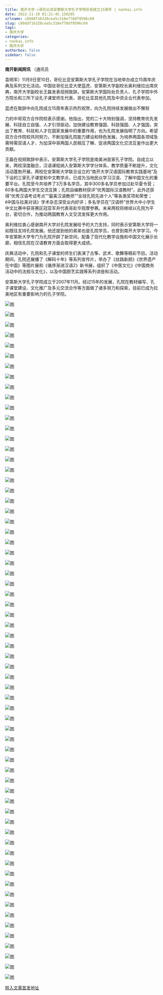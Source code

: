```yaml
---
title: 南开大学->哥伦比亚安第斯大学孔子学院庆祝成立15周年 | nankai.info
date: 2022-11-18 01:21:45.150205
urlname: c89ddf16320cea5c310ef78df9596c69
slug: c89ddf16320cea5c310ef78df9596c69
tags: 
- 南开大学
categories:
- nankai.info
- 南开大学
authorbox: false
sidebar: false
---
```

**南开新闻网讯** （通讯员

袁明军）11月9日至10日，哥伦比亚安第斯大学孔子学院在当地举办成立15周年庆典及系列文化活动。中国驻哥伦比亚大使蓝虎、安第斯大学副校长奥利维拉出席庆典，南开大学副校长王磊发表视频致辞。安第斯大学国际处负责人、孔子学院中外方院长和三所下设孔子课堂师生代表、哥伦比亚其他孔院及中资企业代表参加。

蓝虎在致辞中向孔院成立15周年表示热烈祝贺，向为孔院持续发展做出不懈努
<!--more-->
力的中哥双方合作院校表示感谢。他指出，党的二十大特别强调，坚持教育优先发展、科技自立自强、人才引领驱动，加快建设教育强国、科技强国、人才强国，突出了教育、科技和人才在国家发展中的重要作用，也为孔院发展指明了方向。希望双方合作院校共同努力，不断加强孔院能力建设和特色发展，为培养两国各领域急需特需双语人才、为加深中哥两国人民相互了解、促进两国文化交流互鉴作出更大贡献。

王磊在视频致辞中表示，安第斯大学孔子学院是南美洲首家孔子学院。自成立以来，两校深度融合，汉语课程纳入安第斯大学学分体系，教学质量不断提升，文化活动蓬勃开展，两校在安第斯大学联合设立的“南开大学汉语国际教育实践基地”及下设的三家孔子课堂和中文教学点，已成为当地民众学习汉语、了解中国文化的重要平台。孔院至今共培养了3万多名学员，其中300多名学员参加过赴华夏令营；60多名两国大学生交流互换；孔院自编教材获评“优秀国际汉语教材”，此外还获得“优秀汉语考试考点”“最美汉语教师”“全球孔院先进个人”等各类奖项和荣誉；《中国与拉美对话》学术杂志深受业内好评；多名学员在“汉语桥”世界大中小学生中文比赛中获哥赛区冠亚军并代表哥赴华观摩参赛。未来两校将继续以孔院为平台，密切合作，为推动两国教育人文交流发挥更大作用。

奥利维拉衷心感谢南开大学对孔院发展给予的大力支持，同时表示安第斯大学将一如既往支持孔院发展。他还提到他的弟弟也是孔院学员，也曾到南开大学学习。今年安第斯大学专门为孔院开辟了新空间，配备了现代化教学设施和中国文化展示长廊，相信孔院在汉语教育方面会取得更大成绩。

庆典活动中，孔院和孔子课堂的师生们表演了古筝、武术、歌舞等精彩节目。活动期间，孔院还展播了《解码十年》等系列宣传片，举办了《丝路新颜》《世界遗产在中国》等图片展和《循序渐进汉语2》新书展，组织了《中医文化》《中国商务活动中的法规与文化》，以及中国厨艺实践等系列讲座和活动。

安第斯大学孔子学院成立于2007年11月。经过15年的发展，孔院在教材编写、孔子课堂建设、文化推广及多元交流合作等方面做了诸多努力和探索，目前已成为拉美地区有重要影响力的孔子学院。

![图](http://news.nankai.edu.cn/ywsd/system/2022/11/13/g)

![图](http://news.nankai.edu.cn/ywsd/system/2022/11/13/n)

![图](http://news.nankai.edu.cn/ywsd/system/2022/11/13/p)

![图](http://news.nankai.edu.cn/ywsd/system/2022/11/13/)

![图](http://news.nankai.edu.cn/ywsd/system/2022/11/13/a)

![图](http://news.nankai.edu.cn/ywsd/system/2022/11/13/c)

![图](http://news.nankai.edu.cn/ywsd/system/2022/11/13/6)

![图](http://news.nankai.edu.cn/ywsd/system/2022/11/13/b)

![图](http://news.nankai.edu.cn/ywsd/system/2022/11/13/0)

![图](http://news.nankai.edu.cn/ywsd/system/2022/11/13/a)

![图](http://news.nankai.edu.cn/ywsd/system/2022/11/13/1)

![图](http://news.nankai.edu.cn/ywsd/system/2022/11/13/2)

![图](http://news.nankai.edu.cn/ywsd/system/2022/11/13/_)

![图](http://news.nankai.edu.cn/ywsd/system/2022/11/13/2)

![图](http://news.nankai.edu.cn/ywsd/system/2022/11/13/9)

![图](http://news.nankai.edu.cn/ywsd/system/2022/11/13/8)

![图](http://news.nankai.edu.cn/ywsd/system/2022/11/13/8)

![图](http://news.nankai.edu.cn/ywsd/system/2022/11/13/4)

![图](http://news.nankai.edu.cn/ywsd/system/2022/11/13/0)

![图](http://news.nankai.edu.cn/ywsd/system/2022/11/13/0)

![图](http://news.nankai.edu.cn/ywsd/system/2022/11/13/0)

![图](http://news.nankai.edu.cn/ywsd/system/2022/11/13/3)

![图](http://news.nankai.edu.cn/ywsd/system/2022/11/13/0)

![图](http://news.nankai.edu.cn/ywsd/system/2022/11/13/0)

![图](http://news.nankai.edu.cn/)

![图](http://news.nankai.edu.cn/ywsd/system/2022/11/13/8)

![图](http://news.nankai.edu.cn/ywsd/system/2022/11/13/8)

![图](http://news.nankai.edu.cn/ywsd/system/2022/11/13/4)

![图](http://news.nankai.edu.cn/)

![图](http://news.nankai.edu.cn/ywsd/system/2022/11/13/0)

![图](http://news.nankai.edu.cn/ywsd/system/2022/11/13/0)

![图](http://news.nankai.edu.cn/ywsd/system/2022/11/13/0)

![图](http://news.nankai.edu.cn/)

![图](http://news.nankai.edu.cn/ywsd/system/2022/11/13/3)

![图](http://news.nankai.edu.cn/ywsd/system/2022/11/13/0)

![图](http://news.nankai.edu.cn/ywsd/system/2022/11/13/0)

![图](http://news.nankai.edu.cn/)

![图](http://news.nankai.edu.cn/ywsd/system/2022/11/13/c)

![图](http://news.nankai.edu.cn/ywsd/system/2022/11/13/i)

![图](http://news.nankai.edu.cn/ywsd/system/2022/11/13/p)

![图](http://news.nankai.edu.cn/)

![图](http://news.nankai.edu.cn/ywsd/system/2022/11/13/n)

![图](http://news.nankai.edu.cn/ywsd/system/2022/11/13/c)

![图](http://news.nankai.edu.cn/ywsd/system/2022/11/13/)

![图](http://news.nankai.edu.cn/ywsd/system/2022/11/13/u)

![图](http://news.nankai.edu.cn/ywsd/system/2022/11/13/d)

![图](http://news.nankai.edu.cn/ywsd/system/2022/11/13/e)

![图](http://news.nankai.edu.cn/ywsd/system/2022/11/13/)

![图](http://news.nankai.edu.cn/ywsd/system/2022/11/13/i)

![图](http://news.nankai.edu.cn/ywsd/system/2022/11/13/a)

![图](http://news.nankai.edu.cn/ywsd/system/2022/11/13/k)

![图](http://news.nankai.edu.cn/ywsd/system/2022/11/13/n)

![图](http://news.nankai.edu.cn/ywsd/system/2022/11/13/a)

![图](http://news.nankai.edu.cn/ywsd/system/2022/11/13/n)

![图](http://news.nankai.edu.cn/ywsd/system/2022/11/13/)

![图](http://news.nankai.edu.cn/ywsd/system/2022/11/13/s)

![图](http://news.nankai.edu.cn/ywsd/system/2022/11/13/w)

![图](http://news.nankai.edu.cn/ywsd/system/2022/11/13/e)

![图](http://news.nankai.edu.cn/ywsd/system/2022/11/13/n)

![图](http://news.nankai.edu.cn/)

![图](http://news.nankai.edu.cn/)

![图](http://news.nankai.edu.cn/ywsd/system/2022/11/13/:)

![图](http://news.nankai.edu.cn/ywsd/system/2022/11/13/p)

![图](http://news.nankai.edu.cn/ywsd/system/2022/11/13/t)

![图](http://news.nankai.edu.cn/ywsd/system/2022/11/13/t)

![图](http://news.nankai.edu.cn/ywsd/system/2022/11/13/h)

[转入文章首发地址](http://news.nankai.edu.cn/ywsd/system/2022/11/13/030053580.shtml)